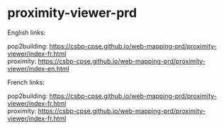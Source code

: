 # proximity-viewer-prd

English links: 

   pop2building: https://csbp-cpse.github.io/web-mapping-prd/proximity-viewer/index-fr.html<br>
   proximity: https://csbp-cpse.github.io/web-mapping-prd/proximity-viewer/index-en.html

French links: 

   pop2building: https://csbp-cpse.github.io/web-mapping-prd/proximity-viewer/index-fr.html<br>
   proximity: https://csbp-cpse.github.io/web-mapping-prd/proximity-viewer/index-fr.html
